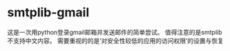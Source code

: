 # smtplib-gmail
这是一次用python登录gmail邮箱并发送邮件的简单尝试。
值得注意的是smtplib不支持中文内容。
需要重视的的是‘对安全性较低的应用的访问权限’的设置与恢复
